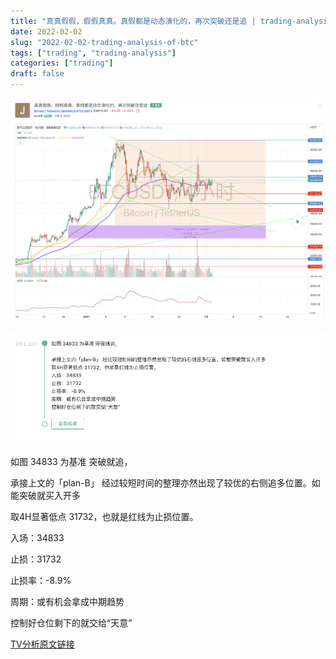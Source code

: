 ```yaml
---
title: "真真假假，假假真真。真假都是动态演化的，再次突破还是追 | trading-analysis "
date: 2022-02-02
slug: "2022-02-02-trading-analysis-of-btc"
tags: ["trading", "trading-analysis"]
categories: ["trading"]
draft: false
---
```


![](/images/2022-02-02-trading-analysis-of-btc_1.png)

![](/images/2022-02-02-trading-analysis-of-btc_2.png)

如图 34833 为基准 突破就追，

承接上文的「plan-B」 经过较短时间的整理亦然出现了较优的右侧追多位置。如能突破就买入开多

取4H显著低点 31732，也就是红线为止损位置。

入场：34833

止损：31732

止损率：-8.9%

周期：或有机会拿成中期趋势

控制好仓位剩下的就交给“天意”

[TV分析原文链接](https://cn.tradingview.com/chart/BTCUSDT/FJf1Idb9/)